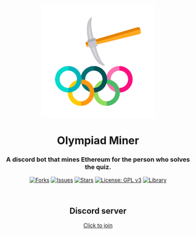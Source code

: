 <div align="center">
<img src="https://raw.githubusercontent.com/STR-HK/Olympiad-Miner-Bot/master/assets/Olympiad-Miner-Bot.png" alt="Olympiad-Miner-Bot" width="300">
</div>

<div align="center">

# Olympiad Miner

<h3>A discord bot that mines Ethereum for the person who solves the quiz.</h3> 

[![Forks](https://img.shields.io/github/forks/STR-HK/Olympiad-Miner-Bot?style=flat-square&logo=appveyor&color=red)]()
[![Issues](https://img.shields.io/github/stars/STR-HK/Olympiad-Miner-Bot?style=flat-square&logo=appveyor&color=yellow)]()
[![Stars](https://img.shields.io/github/issues/STR-HK/Olympiad-Miner-Bot?style=flat-square&logo=appveyor)]()
[![License: GPL v3](https://img.shields.io/badge/License-GPLv3-blue.svg?style=flat-square&logo=appveyor)](https://www.gnu.org/licenses/gpl-3.0)
[![Library](https://img.shields.io/badge/Library-Discord.js-blueviolet?style=flat-square&logo=appveyor)](https://discord.js.org/#/)

<br>

## Discord server

[Click to join](https://discord.gg/fbUxrp3RqE "Discord server")

</div>
